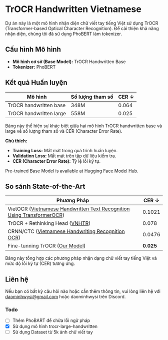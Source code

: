 # TrOCR Handwritten Vietnamese

Dự án này là một mô hình nhận diện chữ viết tay tiếng Việt sử dụng TrOCR (Transformer-based Optical Character Recognition). Để cải thiện khả năng nhận diện, chúng tôi đã sử dụng PhoBERT làm tokenizer.

## Cấu hình Mô hình

- **Mô hình cơ sở (Base Model):** TrOCR Handwritten Base
- **Tokenizer:** PhoBERT

## Kết quả Huấn luyện

| Mô hình                    | Số lượng tham số | CER ↓ |
|----------------------------|---------------------------|-------|
| TrOCR handwritten base      | 348M                      | 0.064 |
| TrOCR handwritten large     | 558M                      | 0.025    |

Bảng này thể hiện sự khác biệt giữa hai mô hình TrOCR handwritten base và large về số lượng tham số và CER (Character Error Rate).

**Chú thích:**
- **Training Loss:** Mất mát trong quá trình huấn luyện.
- **Validation Loss:** Mất mát trên tập dữ liệu kiểm tra.
- **CER (Character Error Rate):** Tỷ lệ lỗi ký tự.

Pre-trained Base Model is available at [Hugging Face Model Hub](https://huggingface.co/Daominhwysi/trocr-base-vietnamese-handwritten/tree/main).

## So sánh State-of-the-Art

| Phương Pháp                                                                                                  | CER ↓ |
|--------------------------------------------------------------------------------------------------------------|----------------------------|
| VietOCR ([Vietnamese Handwritten Text Recognition Using TransformerOCR](https://github.com/HungPham2002/Vietnamese-handwritten-text-recognition-using-TransformerOCR)) | 0.1021                     |
| TrOCR + Rethinking Head ([VNHTR](https://github.com/nguyenhoanganh2002/vnhtr))                               | 0.078                      |
| CRNN/CTC ([Vietnamese Handwriting Recognition OCR](https://github.com/TomHuynhSG/Vietnamese-Handwriting-Recognition-OCR))             | 0.0476                     |
| Fine-tunning TrOCR ([Our Model](https://huggingface.co/Daominhwysi/trocr-base-vietnamese-handwritten/tree/main)) | **0.025**                    |

Bảng này tổng hợp các phương pháp nhận dạng chữ viết tay tiếng Việt và mức độ lỗi ký tự (CER) tương ứng.

## Liên hệ

Nếu bạn có bất kỳ câu hỏi nào hoặc cần thêm thông tin, vui lòng liên hệ với daominhwysi@gmail.com hoặc daominhwysi trên Discord.

### Todo

- [ ] Thêm PhoBART để chữa lỗi ngữ pháp
- [x] Sử dụng mô hình trocr-large-handwritten 
- [ ] Sử dụng Dataset từ 5k ảnh chữ viết tay
